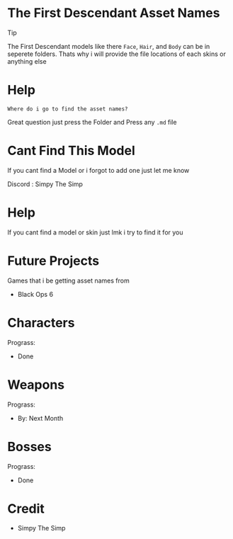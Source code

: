 # The First Descendant Asset Names

> [!TIP]
> 
>  The First Descendant models like there `Face`, `Hair`, and `Body` can be in seperete folders. Thats why i will provide the file locations of each skins or anything else 

# Help
`Where do i go to find the asset names?`


Great question just press the Folder and Press any `.md` file 


# Cant Find This Model
 If you cant find a Model or i forgot to add one just let me know  

 Discord : Simpy The Simp 

# Help
 If you cant find a model or skin just lmk i try to find it for you 

 

# Future Projects
Games that i be getting asset names from
  
 - Black Ops 6


# Characters
 Prograss:
- Done 


# Weapons
 Prograss:
- By: Next Month 


# Bosses 
 Prograss: 
 - Done 




# Credit 
- Simpy The Simp 
